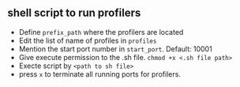## shell script to run profilers
* Define `prefix_path` where the profilers are located
* Edit the list of name of profiles in `profiles`
* Mention the start port number in `start_port`. Default: 10001
* Give execute permission to the .sh file. `chmod +x <.sh file path>`
* Execte script by `<path to sh file>`
* press `x` to terminate all running ports for profilers.